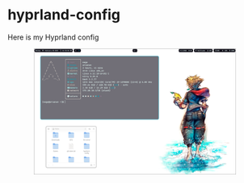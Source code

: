 # hyprland-config

Here is my Hyprland config

<p align="center">
  <img src="images/screenshot.png" alt="Upload Image" width="400">
</p>
